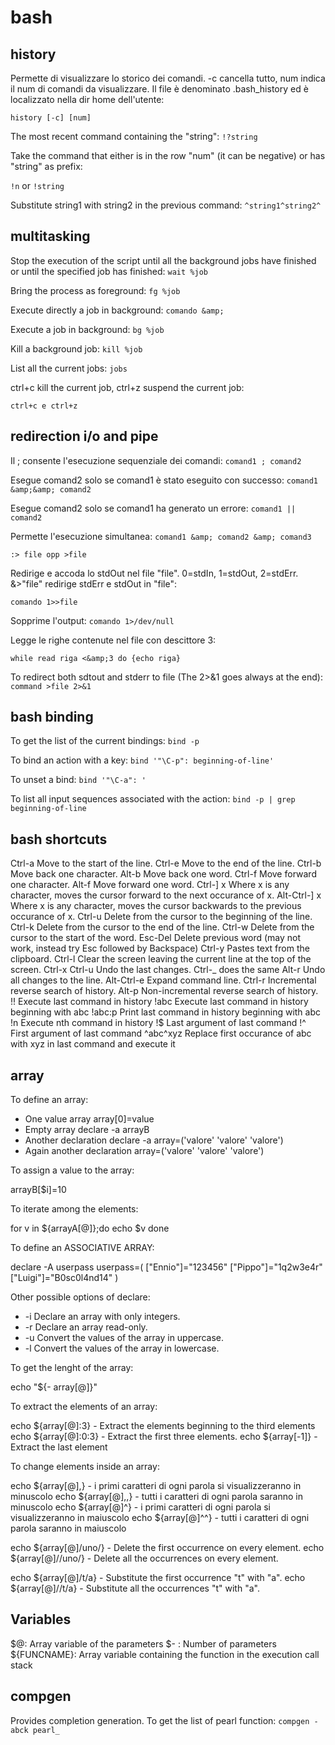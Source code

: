 
#  bash


## history

Permette di visualizzare lo storico dei comandi.
-c cancella tutto, num indica il num di comandi da visualizzare.
Il file è denominato .bash_history ed è localizzato nella dir home dell'utente:

`history [-c] [num]`


The most recent command containing the "string":
`!?string`


Take the command that either is in the row "num" (it can be negative) or has "string" as prefix:

`!n`
 or 
`!string`

Substitute string1 with string2 in the previous command:
`^string1^string2^`




## multitasking

Stop the execution of the script until all the background jobs have finished or until
the specified job has finished:
`wait %job`


Bring the process as foreground:
`fg %job`


Execute directly a job in background:
`comando &amp; `


Execute a job in background:
`bg %job`


Kill a background job:
`kill %job`


List all the current jobs:
`jobs`


ctrl+c kill the current job, ctrl+z suspend the current job:

`ctrl+c e ctrl+z`





## redirection i/o and pipe

Il ; consente l'esecuzione sequenziale dei comandi:
`comand1 ; comand2`

Esegue comand2 solo se comand1 è stato eseguito con successo:
`comand1 &amp;&amp; comand2`

Esegue comand2 solo se comand1 ha generato un errore:
`comand1 || comand2`

Permette l'esecuzione simultanea:
`comand1 &amp; comand2 &amp; comand3`



`:> file opp >file`


Redirige e accoda lo stdOut nel file "file".
0=stdIn, 1=stdOut, 2=stdErr.
&amp;>"file" redirige stdErr e stdOut in "file":

`comando 1>>file`


Sopprime l'output:
`comando 1>/dev/null`

Legge le righe contenute nel file con descittore 3:

`while read riga <&amp;3 do {echo riga}`

To redirect both sdtout and stderr to file (The 2>&1 goes always at the end):
`command >file 2>&1`



## bash binding

To get the list of the current bindings:
`bind -p`

To bind an action with a key:
`bind '"\C-p": beginning-of-line'`

To unset a bind:
`bind '"\C-a": '`

To list all input sequences associated with the action:
`bind -p | grep beginning-of-line`



## bash shortcuts

Ctrl-a          Move to the start of the line.
Ctrl-e          Move to the end of the line.
Ctrl-b          Move back one character.
Alt-b           Move back one word.
Ctrl-f          Move forward one character.
Alt-f           Move forward one word.
Ctrl-] x        Where x is any character, moves the cursor forward to the next occurance of x.
Alt-Ctrl-] x    Where x is any character, moves the cursor backwards to the previous occurance of x.
Ctrl-u          Delete from the cursor to the beginning of the line.
Ctrl-k          Delete from the cursor to the end of the line.
Ctrl-w          Delete from the cursor to the start of the word.
Esc-Del         Delete previous word (may not work, instead try Esc followed by Backspace)
Ctrl-y          Pastes text from the clipboard.
Ctrl-l          Clear the screen leaving the current line at the top of the screen.
Ctrl-x Ctrl-u   Undo the last changes. Ctrl-_ does the same
Alt-r           Undo all changes to the line.
Alt-Ctrl-e      Expand command line.
Ctrl-r          Incremental reverse search of history.
Alt-p           Non-incremental reverse search of history.
!!              Execute last command in history
!abc            Execute last command in history beginning with abc
!abc:p          Print last command in history beginning with abc
!n              Execute nth command in history
!$              Last argument of last command
!^              First argument of last command
^abc^xyz        Replace first occurance of abc with xyz in last command and execute it



## array

To define an array:



-  One value array
array[0]=value
-  Empty array
declare -a arrayB
-  Another declaration
declare -a array=('valore' 'valore' 'valore')
-  Again another declaration
array=('valore' 'valore' 'valore')



To assign a value to the array:



arrayB[$i]=10



To iterate among the elements:



for v in ${arrayA[@]};do
echo $v
done




To define an ASSOCIATIVE ARRAY:



declare -A userpass
userpass=( ["Ennio"]="123456" ["Pippo"]="1q2w3e4r" ["Luigi"]="B0sc0l4nd14" )




Other possible options of declare:
*  -i Declare an array with only integers.
*  -r Declare an array read-only.
*  -u Convert the values of the array in uppercase.
*  -l Convert the values of the array in lowercase.

To get the lenght of the array:

echo "${- array[@]}"



To extract the elements of an array:



echo ${array[@]:3} -  Extract the elements beginning to the third elements
echo ${array[@]:0:3} -  Extract the first three elements.
echo ${array[-1]} -  Extract the last element




To change elements inside an array:



echo ${array[@],} -  i primi caratteri di ogni parola si visualizzeranno in minuscolo
echo ${array[@],,} -  tutti i caratteri di ogni parola saranno in minuscolo
echo ${array[@]^} -  i primi caratteri di ogni parola si visualizzeranno in maiuscolo
echo ${array[@]^^} -  tutti i caratteri di ogni parola saranno in maiuscolo

echo ${array[@]/uno/} -  Delete the first occurrence on every element.
echo ${array[@]//uno/} -  Delete all the occurrences on every element.

echo ${array[@]/t/a} -  Substitute the first occurrence "t" with "a".
echo ${array[@]//t/a} -  Substitute all the occurrences "t" with "a".






## Variables

$@: Array variable of the parameters
$- : Number of parameters
${FUNCNAME}: Array variable containing the function in the execution call stack



## compgen

Provides completion generation.
To get the list of pearl function: 
`compgen -abck pearl_`




